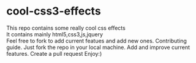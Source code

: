 # cool-css3-effects<br>
This repo contains some really cool css effects <br>
It contains mainly html5,css3,js,jquery<br>
Feel free to fork to add current featues and add new ones.
Contributing guide.
Just fork the repo in your local machine.
Add and improve current features.
Create a pull request Enjoy:)


